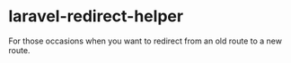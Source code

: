 # laravel-redirect-helper
For those occasions when you want to redirect from an old route to a new route.
